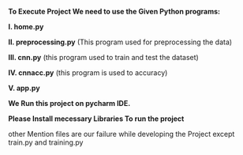 <b>To Execute Project We need to use the Given Python programs:</b>

<b>I. home.py</b>

<b>II. preprocessing.py</b> (This program used for preprocessing the data) 

<b>III. cnn.py</b> (this program used to train and test the dataset)

<b>IV. cnnacc.py</b> (this program is used to accuracy)

<b>V. app.py</b>

**We Run this project on pycharm IDE.**

**Please Install mecessary Libraries To run the project**

other Mention files are our failure while developing the Project except train.py and training.py
